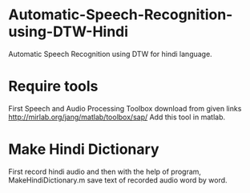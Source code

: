 # Automatic-Speech-Recognition-using-DTW-Hindi
Automatic Speech Recognition using DTW for hindi language. 
# Require tools
First Speech and Audio Processing Toolbox download from given links
http://mirlab.org/jang/matlab/toolbox/sap/
Add this tool in matlab.
# Make Hindi Dictionary
First record hindi audio and then with the help of program, MakeHindiDictionary.m save text of recorded audio word by word.
